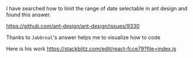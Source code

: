 I have searched how to limit the range of date selectable in ant design and found this answer.

https://github.com/ant-design/ant-design/issues/9330

Thanks to `JabOrnal`'s answer helps me to visualize how to code

Here is his work https://stackblitz.com/edit/react-fcce79?file=index.js


